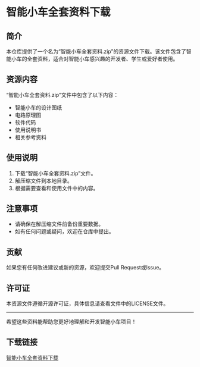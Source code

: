 # 智能小车全套资料下载

## 简介

本仓库提供了一个名为“智能小车全套资料.zip”的资源文件下载。该文件包含了智能小车的全套资料，适合对智能小车感兴趣的开发者、学生或爱好者使用。

## 资源内容

“智能小车全套资料.zip”文件中包含了以下内容：

- 智能小车的设计图纸
- 电路原理图
- 软件代码
- 使用说明书
- 相关参考资料

## 使用说明

1. 下载“智能小车全套资料.zip”文件。
2. 解压缩文件到本地目录。
3. 根据需要查看和使用文件中的内容。

## 注意事项

- 请确保在解压缩文件前备份重要数据。
- 如有任何问题或疑问，欢迎在仓库中提出。

## 贡献

如果您有任何改进建议或新的资源，欢迎提交Pull Request或Issue。

## 许可证

本资源文件遵循开源许可证，具体信息请查看文件中的LICENSE文件。

---

希望这些资料能帮助您更好地理解和开发智能小车项目！

## 下载链接

[智能小车全套资料下载](https://pan.quark.cn/s/c789c14b4f0e)